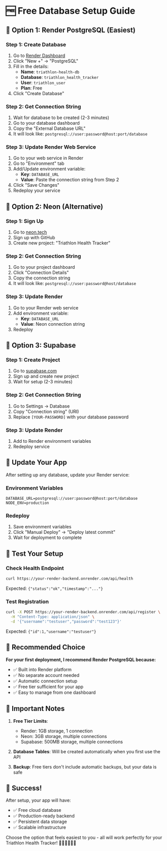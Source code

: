 # 🆓 Free Database Setup Guide

## 🥇 **Option 1: Render PostgreSQL (Easiest)**

### **Step 1: Create Database**
1. Go to [Render Dashboard](https://dashboard.render.com)
2. Click "New +" → "PostgreSQL"
3. Fill in the details:
   - **Name**: `triathlon-health-db`
   - **Database**: `triathlon_health_tracker`
   - **User**: `triathlon_user`
   - **Plan**: Free
4. Click "Create Database"

### **Step 2: Get Connection String**
1. Wait for database to be created (2-3 minutes)
2. Go to your database dashboard
3. Copy the "External Database URL"
4. It will look like: `postgresql://user:password@host:port/database`

### **Step 3: Update Render Web Service**
1. Go to your web service in Render
2. Go to "Environment" tab
3. Add/Update environment variable:
   - **Key**: `DATABASE_URL`
   - **Value**: Paste the connection string from Step 2
4. Click "Save Changes"
5. Redeploy your service

## 🥈 **Option 2: Neon (Alternative)**

### **Step 1: Sign Up**
1. Go to [neon.tech](https://neon.tech)
2. Sign up with GitHub
3. Create new project: "Triathlon Health Tracker"

### **Step 2: Get Connection String**
1. Go to your project dashboard
2. Click "Connection Details"
3. Copy the connection string
4. It will look like: `postgresql://user:password@host/database`

### **Step 3: Update Render**
1. Go to your Render web service
2. Add environment variable:
   - **Key**: `DATABASE_URL`
   - **Value**: Neon connection string
3. Redeploy

## 🥉 **Option 3: Supabase**

### **Step 1: Create Project**
1. Go to [supabase.com](https://supabase.com)
2. Sign up and create new project
3. Wait for setup (2-3 minutes)

### **Step 2: Get Connection String**
1. Go to Settings → Database
2. Copy "Connection string" (URI)
3. Replace `[YOUR-PASSWORD]` with your database password

### **Step 3: Update Render**
1. Add to Render environment variables
2. Redeploy service

## 🔧 **Update Your App**

After setting up any database, update your Render service:

### **Environment Variables**
```
DATABASE_URL=postgresql://user:password@host:port/database
NODE_ENV=production
```

### **Redeploy**
1. Save environment variables
2. Click "Manual Deploy" → "Deploy latest commit"
3. Wait for deployment to complete

## 🧪 **Test Your Setup**

### **Check Health Endpoint**
```bash
curl https://your-render-backend.onrender.com/api/health
```
Expected: `{"status":"ok","timestamp":"..."}`

### **Test Registration**
```bash
curl -X POST https://your-render-backend.onrender.com/api/register \
  -H "Content-Type: application/json" \
  -d '{"username":"testuser","password":"test123"}'
```
Expected: `{"id":1,"username":"testuser"}`

## 🎯 **Recommended Choice**

**For your first deployment, I recommend Render PostgreSQL because:**
- ✅ Built into Render platform
- ✅ No separate account needed
- ✅ Automatic connection setup
- ✅ Free tier sufficient for your app
- ✅ Easy to manage from one dashboard

## 🚨 **Important Notes**

1. **Free Tier Limits**:
   - Render: 1GB storage, 1 connection
   - Neon: 3GB storage, multiple connections
   - Supabase: 500MB storage, multiple connections

2. **Database Tables**: Will be created automatically when you first use the API

3. **Backup**: Free tiers don't include automatic backups, but your data is safe

## 🎉 **Success!**

After setup, your app will have:
- ✅ Free cloud database
- ✅ Production-ready backend
- ✅ Persistent data storage
- ✅ Scalable infrastructure

Choose the option that feels easiest to you - all will work perfectly for your Triathlon Health Tracker! 🏊‍♂️🚴‍♂️🏃‍♂️
